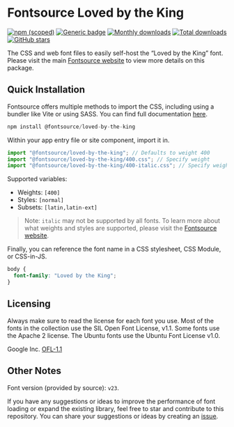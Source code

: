 # Fontsource Loved by the King

[![npm (scoped)](https://img.shields.io/npm/v/@fontsource/loved-by-the-king?color=brightgreen)](https://www.npmjs.com/package/@fontsource/loved-by-the-king) [![Generic badge](https://img.shields.io/badge/fontsource-passing-brightgreen)](https://github.com/fontsource/fontsource) [![Monthly downloads](https://badgen.net/npm/dm/@fontsource/loved-by-the-king)](https://github.com/fontsource/fontsource) [![Total downloads](https://badgen.net/npm/dt/@fontsource/loved-by-the-king)](https://github.com/fontsource/fontsource) [![GitHub stars](https://img.shields.io/github/stars/fontsource/fontsource.svg?style=social&label=Star)](https://github.com/fontsource/fontsource/stargazers)

The CSS and web font files to easily self-host the “Loved by the King” font. Please visit the main [Fontsource website](https://fontsource.org/fonts/loved-by-the-king) to view more details on this package.

## Quick Installation

Fontsource offers multiple methods to import the CSS, including using a bundler like Vite or using SASS. You can find full documentation [here](https://fontsource.org/docs/getting-started/introduction).

```javascript
npm install @fontsource/loved-by-the-king
```

Within your app entry file or site component, import it in.

```javascript
import "@fontsource/loved-by-the-king"; // Defaults to weight 400
import "@fontsource/loved-by-the-king/400.css"; // Specify weight
import "@fontsource/loved-by-the-king/400-italic.css"; // Specify weight and style
```

Supported variables:
- Weights: `[400]`
- Styles: `[normal]`
- Subsets: `[latin,latin-ext]`

> Note: `italic` may not be supported by all fonts. To learn more about what weights and styles are supported, please visit the [Fontsource website](https://fontsource.org/fonts/loved-by-the-king).

Finally, you can reference the font name in a CSS stylesheet, CSS Module, or CSS-in-JS.

```css
body {
  font-family: "Loved by the King";
}
```

## Licensing
Always make sure to read the license for each font you use. Most of the fonts in the collection use the SIL Open Font License, v1.1. Some fonts use the Apache 2 license. The Ubuntu fonts use the Ubuntu Font License v1.0.

Google Inc.
[OFL-1.1](http://scripts.sil.org/OFL)

## Other Notes
Font version (provided by source): `v23`.

If you have any suggestions or ideas to improve the performance of font loading or expand the existing library, feel free to star and contribute to this repository. You can share your suggestions or ideas by creating an [issue](https://github.com/fontsource/fontsource/issues).